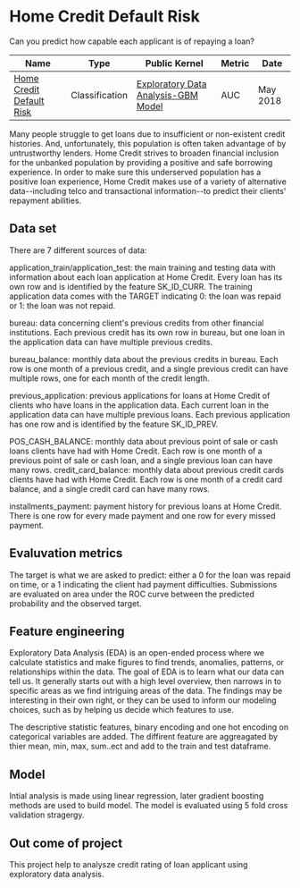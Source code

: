 # Home Credit Default Risk
Can you predict how capable each applicant is of repaying a loan?

| Name | Type  | Public Kernel |Metric | Date |
| ------ | ------ | ------ | ------ | ------ | 
| [Home Credit Default Risk](https://www.kaggle.com/c/home-credit-default-risk) | Classification | [Exploratory Data Analysis-GBM Model](https://www.kaggle.com/sudhirnl7/exploratory-data-analysis-gbm-model) | AUC | May 2018 |

Many people struggle to get loans due to insufficient or non-existent credit histories. And, unfortunately, this population is often taken advantage of by untrustworthy lenders.
Home Credit strives to broaden financial inclusion for the unbanked population by providing a positive and safe borrowing experience. In order to make sure this underserved population has a positive loan experience, Home Credit makes use of a variety of alternative data--including telco and transactional information--to predict their clients' repayment abilities.

## Data set
There are 7 different sources of data:

application_train/application_test: the main training and testing data with information about each loan application at Home Credit. Every loan has its own row and is identified by the feature SK_ID_CURR. The training application data comes with the TARGET indicating 0: the loan was repaid or 1: the loan was not repaid.

bureau: data concerning client's previous credits from other financial institutions. Each previous credit has its own row in bureau, but one loan in the application data can have multiple previous credits.

bureau_balance: monthly data about the previous credits in bureau. Each row is one month of a previous credit, and a single previous credit can have multiple rows, one for each month of the credit length.

previous_application: previous applications for loans at Home Credit of clients who have loans in the application data. Each current loan in the application data can have multiple previous loans. Each previous application has one row and is identified by the feature SK_ID_PREV.

POS_CASH_BALANCE: monthly data about previous point of sale or cash loans clients have had with Home Credit. Each row is one month of a previous point of sale or cash loan, and a single previous loan can have many rows.
credit_card_balance: monthly data about previous credit cards clients have had with Home Credit. Each row is one month of a credit card balance, and a single credit card can have many rows.

installments_payment: payment history for previous loans at Home Credit. There is one row for every made payment and one row for every missed payment.

## Evaluvation metrics
The target is what we are asked to predict: either a 0 for the loan was repaid on time, or a 1 indicating the client had payment difficulties.
Submissions are evaluated on area under the ROC curve between the predicted probability and the observed target.

## Feature engineering
Exploratory Data Analysis (EDA) is an open-ended process where we calculate statistics and make figures to find trends, anomalies, patterns, or relationships within the data. The goal of EDA is to learn what our data can tell us. It generally starts out with a high level overview, then narrows in to specific areas as we find intriguing areas of the data. The findings may be interesting in their own right, or they can be used to inform our modeling choices, such as by helping us decide which features to use.

The descriptive statistic features, binary encoding and one hot encoding on categorical variables are added. The diffirent feature are aggreagated by thier mean, min, max, sum..ect  and add to the train and test dataframe.

## Model
Intial analysis is made using linear regression, later gradient boosting methods are used to build model. The model is evaluated using 5 fold cross validation stragergy.

## Out come of project
This project help to analysze credit rating of loan applicant using exploratory data analysis.
